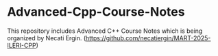 # Advanced-Cpp-Course-Notes
This repository includes Advanced C++ Course Notes which is being organized by Necati Ergin. (https://github.com/necatiergin/MART-2025-ILERI-CPP)
